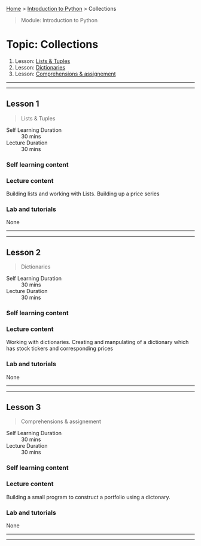 [Home](../README.md) > [Introduction to Python](./README.md) > Collections

> Module: Introduction to Python

# Topic: Collections

1. Lesson: [Lists & Tuples](#lesson-1)
1. Lesson: [Dictionaries](#lesson-2)
1. Lesson: [Comprehensions & assignement](#lesson-3)

---

---

## Lesson 1

> Lists & Tuples 

<dl>
<dt>Self Learning Duration</dt>
<dd>30 mins</dd>
<dt>Lecture Duration</dt>
<dd>30 mins</dd>
</dl>

### Self learning content


### Lecture content

Building lists and working with Lists. Building up a price series 

### Lab and tutorials

None

---

---

## Lesson 2

> Dictionaries

<dl>
<dt>Self Learning Duration</dt>
<dd>30 mins</dd>
<dt>Lecture Duration</dt>
<dd>30 mins</dd>
</dl>

### Self learning content


### Lecture content

Working with dictionaries. Creating and manpulating of a dictionary which has stock tickers and corresponding prices

### Lab and tutorials

None

---

---

## Lesson 3

> Comprehensions & assignement

<dl>
<dt>Self Learning Duration</dt>
<dd>30 mins</dd>
<dt>Lecture Duration</dt>
<dd>30 mins</dd>
</dl>

### Self learning content


### Lecture content

Building a small program to construct a portfolio using a dictonary. 

### Lab and tutorials

None

---

---
